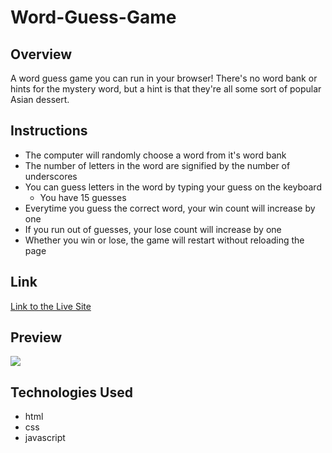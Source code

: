 # Word-Guess-Game

## Overview
A word guess game you can run in your browser!
There's no word bank or hints for the mystery word, but a hint is that they're all some sort of popular Asian dessert. 

## Instructions
* The computer will randomly choose a word from it's word bank
* The number of letters in the word are signified by the number of underscores
* You can guess letters in the word by typing your guess on the keyboard
    * You have 15 guesses
* Everytime you guess the correct word, your win count will increase by one
* If you run out of guesses, your lose count will increase by one
* Whether you win or lose, the game will restart without reloading the page

## Link
[Link to the Live Site](https://jnieves14.github.io/Word-Guess-Game/)


## Preview
![](assets/images/word-preview.gif)


## Technologies Used
* html
* css
* javascript